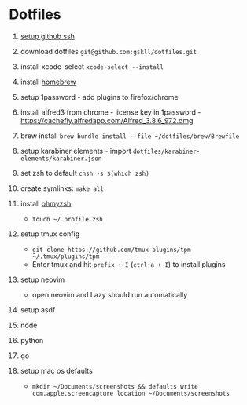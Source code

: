 # Dotfiles

1. [setup github ssh](https://docs.github.com/en/authentication/connecting-to-github-with-ssh)
1. download dotfiles `git@github.com:gskll/dotfiles.git`

1. install xcode-select `xcode-select --install`
1. install [homebrew](https://brew.sh/)
1. setup 1password - add plugins to firefox/chrome
1. install alfred3 from chrome - license key in 1password - https://cachefly.alfredapp.com/Alfred_3.8.6_972.dmg

1. brew install `brew bundle install --file ~/dotfiles/brew/Brewfile`
1. setup karabiner elements - import `dotfiles/karabiner-elements/karabiner.json`

1. set zsh to default `chsh -s $(which zsh)`
1. create symlinks: `make all`
1. install [ohmyzsh](https://ohmyz.sh/#install)

   - `touch ~/.profile.zsh`

1. setup tmux config

   - `git clone https://github.com/tmux-plugins/tpm ~/.tmux/plugins/tpm`
   - Enter tmux and hit `prefix + I` (`ctrl+a + I`) to install plugins

1. setup neovim

   - open neovim and Lazy should run automatically

1. setup asdf
1. node
1. python
1. go

1. setup mac os defaults
   - `mkdir ~/Documents/screenshots && defaults write com.apple.screencapture location ~/Documents/screenshots`
